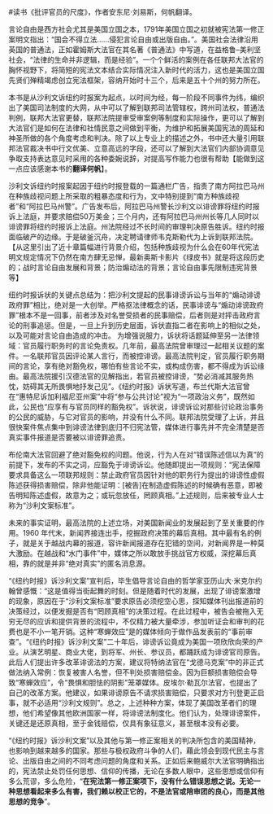 \#读书《批评官员的尺度》，作者安东尼·刘易斯，何帆翻译。

言论自由是西方社会尤其是美国立国之本，1791年美国立国之初就被宪法第一修正案明文指出：“国会不得立法……侵犯言论自由或出版自由。”。美国社会法律沿用英国的普通法，正如霍姆斯大法官在其名著《普通法》中写道，在益格鲁–美利坚社会，“法律的生命并非逻辑，而是经验”。一个个鲜活的案例在各任联邦大法官的胸怀视野下，将简短的宪法文本结合实际情况注入新时代的活力，这也是美国立国先贤们殚精竭虑创立宪法框架，容纳开始时十三个，后来是五十个州的努力所在。

本书是从沙利文诉纽约时报案为起点，以时间为经，每一阶段不同事件为纬，编织出了美国司法制度的大网，从中可以了解到联邦司法管辖权，跨州司法权，普通法判例，联邦大法官更替，联邦法院提审受审案例等制度和实际操作，更可以了解到大法官们是如何在法律和社情民意之间做到平衡，为维护和拓展美国宪法的周延和神圣所做的各个角度考虑和判决。除了以上专业上的描述之外，书中还大量引用联邦法官裁决书中行文优美、立意高远的字段，还可以了解到大法官们内部协调意见争取支持表达意见时采用的各种委婉说辞，对提高写作能力也很有帮助【能做到这一点应该感谢本书的**翻译何帆**】。

沙利文诉纽约时报案起因于纽约时报登载的一篇通栏广告，指责了南方阿拉巴马州在种族歧视问题上所采取的粗暴态度和行为，文中特别提到“南方种族歧视者”和“阿拉巴马州警”。广告发布后，阿拉巴马州警长沙利文以诽谤罪将纽约时报诉上法庭，并要求赔偿50万美金；三个月内，还有阿拉巴马州州长等几人同时以诽谤罪将纽约时报诉上法庭。州法院经过不长时间的审理判决原告胜诉。纽约时报面临破产的边缘。于是破釜沉舟，决定聘请律师韦克斯勒代为上诉到联邦法院。【从这里引出了近十章篇幅进行背景介绍，包括种族歧视为什么会在60年代宪法明文规定情况下仍然在南方肆无忌惮，最新奥斯卡影片《绿皮书》就是将这段历史的；战时言论自由发展和背景；防治煽动法的背景；言论自由事先限制违宪背景等】

纽约时报诉状的关键点总结为：把沙利文提起的民事诽谤诉讼与当年的“煽动诽谤政府罪”相比，绝对是一大创举。严格抠法律概念的话，民事诽谤与“煽动诽谤政府罪”根本不是一回事，前者涉及对名誉受损者的民事赔偿，后者则是对抨击政府言论的刑事追惩。但是，一旦上升到历史层面，诉状直指二者在影响上的相似之处，以及可能对言论自由造成的冲击。 为增强说服力，诉状将话题延伸至另一法律领域：官员履行职务时的言论免责权。几年前，最高法院曾审理过一起相关议题的案件。一名联邦官员因评论某人言行，而被控诽谤。最高法院判定，官员履行职务期间的言论，享有绝对豁免权，哪怕有些言论不实，或构成伤害，都不得成为诉讼缘由。最高法院援引汉德法官的见解指出，若官员被控诽谤，“势必消减其服务热忱，妨碍其无所畏惧地抒发己见”。《纽约时报》诉状写道，布兰代斯大法官曾在“惠特尼诉加利福尼亚州案”中将“参与公共讨论”视为“一项政治义务”，既然如此，公民也“应享有与官员同样的豁免权”。诉状说，诽谤诉讼对那些讨论政治事务的公民的威胁，与它对官员的影响，并没有什么不同。联邦法院受理了上诉，并且很快案件焦点集中到诽谤法律到底归不归宪法管，媒体进行事先并不完全清楚是否真实事件报道是否要被以诽谤罪追责。

布伦南大法官回避了绝对豁免权的问题。他说，行为人在对“错误陈述信以为真”的前提下，发布的不实之词，应豁免于诽谤诉讼。他随即提出一项规则：“宪法保障要求具备这么一项联邦规则：禁止政府官员因针对他的职务行为提出的诽谤性虚假陈述获得损害赔偿，除非他能证明：[被告]在制造虚假陈述的时候确有恶意，即被告明知陈述虚假，故意为之；或玩忽放任，罔顾真相。”上述规则，后来被专业人士称为“沙利文案标准”。

未来的事实证明，最高法院的上述立场，对美国新闻业的发展起到了至关重要的作用。1960 年代末，新闻界接连出手，挖掘政府决策的幕后真相。其中最有名的例子，就是关于越战内幕的报道，容许新闻报道存在犯错的空间，对新闻界是一种莫大激励。在越战和“水门事件”中，媒体之所以敢放手挑战官方权威，深挖幕后真相，靠的就是并非“绝对真实”的匿名消息源。

“《纽约时报》诉沙利文案”宣判后，毕生倡导言论自由的哲学家亚历山大·米克尔约翰曾感慨：“这是值得当街起舞的时刻。但是随着时代的发展，出现了诽谤案激增的现象，原因在于“沙利文案标准”要求原告必须挖空心思，探知媒体刊出报道前的决策经过，以便发掘是否有“罔顾真相”的决策过程。在此过程中，被告会被拖入无穷无尽的应诉和提供背景的流程中，不仅精力被大量牵涉，参加听证会和审判的花费也是不小一笔开销。这种“寒蝉效应”是的媒体倾向于做作品发表前的“事前审查”。“《纽约时报》诉沙利文案”二十年后，诽谤诉讼竟成为美国一项欣欣向荣的产业。从演艺明星、商业大佬，到将军、州长、参议员，都踊跃成为诽谤官司原告。此后人们提出许多改革诽谤法的方案，建议将特纳法官在“戈德马克案”中的非正式做法纳入常例：恢复被害人名誉，但不判处损害赔偿金。因为巨额损害赔偿会导致“寒蝉效应”，令“畏惧和胆怯的阴影”笼罩媒体。皮埃尔·勒瓦尔法官，也提出了自己的改革方案。他建议，如果诽谤原告不请求损害赔偿，只要求对方刊登更正启事，就不必适用“沙利文规则”。总之，上述种种方案，体现了美国改革者们的理想，他们希望像其他欧洲国家一样，将诽谤法制度化。他们认为，处理诽谤案件，关键还是还原真相，至于金钱赔偿，仅具有象征意义，甚至根本没有必要。

“《纽约时报》诉沙利文案”以及其他与第一修正案相关的判决所包含的美国精神，也影响到越来越多的国家。那些与极权政府斗争的人们，藉此领会到现代民主与言论、出版自由之间的不同考虑问题的角度和关系。正如后来鲍威尔大法官明确指出的，宪法禁止处罚任何思想、信仰的传播，无论在多数人眼中，这些思想或信仰有多么荒谬，多么危险，“**在宪法第一修正案项下，没有什么错误思想之说。无论一种思想看起来多么有害，我们赖以校正它的，不是法官或陪审团的良心，而是其他思想的竞争**”。